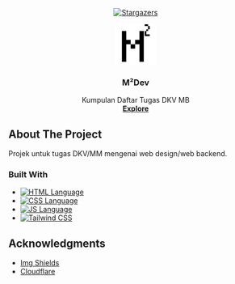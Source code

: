 
<a name="readme-top"></a>

<div align="center">

  <a href="https://github.com/reimoo06/mmdev/stargazers">![Stargazers]( https://img.shields.io/github/stars/reimoo06/mmdev.svg?style=for-the-badge)</a>

</div>


<div align="center">

<a href="https://github.com/reimoo06/mmdev">
    <img src="src/images/m2.png" alt="Logo" width="80" height="80">
  </a>
  <h3 align="center">M²Dev</h3>

  <p align="center">
    Kumpulan Daftar Tugas DKV MB
    <br />
    <a href="https://github.com/reimoo06/mmdev"><strong>Explore</strong></a>
  </p>
</div>






<!-- ABOUT THE PROJECT -->
## About The Project

Projek untuk tugas DKV/MM mengenai web design/web backend.


### Built With

* [![HTML Language][HTML]][HTML-url]
* [![CSS Language][CSS]][CSS-url]
* [![JS Language][JS]][JS-url]
* [![Tailwind CSS][Tailwind]][Tailwind-url]


## Acknowledgments


* [Img Shields](https://shields.io)
* [Cloudflare](https://www.cloudflare.com/)




<!-- MARKDOWN LINKS & IMAGES -->
<!-- https://www.markdownguide.org/basic-syntax/#reference-style-links -->

[HTML]: https://img.shields.io/badge/HTML5-E34F26?style=for-the-badge&logo=html5&logoColor=white
[HTML-url]: https://html.spec.whatwg.org/
[CSS]: https://img.shields.io/badge/CSS3-1572B6?style=for-the-badge&logo=css3&logoColor=white
[CSS-url]: https://www.w3.org/Style/CSS/Overview.en.html
[JS]: https://img.shields.io/badge/JavaScript-F7DF1E?style=for-the-badge&logo=javascript&logoColor=black
[JS-url]: https://developer.mozilla.org/en-US/docs/Web/JavaScript
[Tailwind]: https://img.shields.io/badge/Tailwind_CSS-38B2AC?style=for-the-badge&logo=tailwind-css&logoColor=white
[Tailwind-url]: https://tailwindcss.com/
